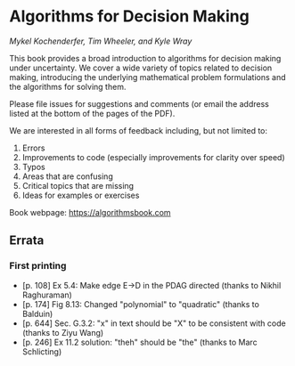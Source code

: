# Algorithms for Decision Making
*Mykel Kochenderfer, Tim Wheeler, and Kyle Wray*

This book provides a broad introduction to algorithms for decision making under uncertainty. We cover a wide variety of topics related to decision making, introducing the underlying mathematical problem formulations and the algorithms for solving them.

Please file issues for suggestions and comments (or email the address listed at the bottom of the pages of the PDF).

We are interested in all forms of feedback including, but not limited to:
1. Errors
2. Improvements to code (especially improvements for clarity over speed)
3. Typos
4. Areas that are confusing
5. Critical topics that are missing
6. Ideas for examples or exercises

Book webpage: https://algorithmsbook.com

## Errata

### First printing

* [p. 108] Ex 5.4: Make edge E->D in the PDAG directed (thanks to Nikhil Raghuraman)
* [p. 174] Fig 8.13: Changed "polynomial" to "quadratic" (thanks to Balduin)
* [p. 644] Sec. G.3.2: "x" in text should be "X" to be consistent with code (thanks to Ziyu Wang)
* [p. 246] Ex 11.2 solution: "theh" should be "the" (thanks to Marc Schlicting)
